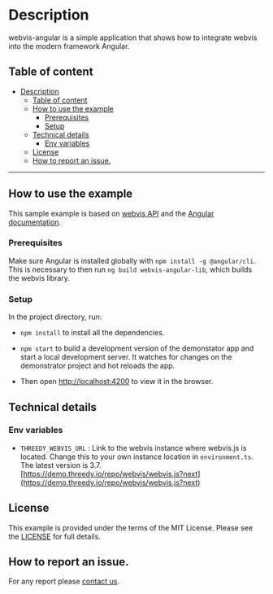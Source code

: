 # Description

webvis-angular is a simple application that shows how to integrate webvis into the modern framework Angular.

## Table of content

- [Description](#description)
  - [Table of content](#table-of-content)
  - [How to use the example](#how-to-use-the-example)
    - [Prerequisites](#prerequisites)
    - [Setup](#setup)
  - [Technical details](#technical-details)
    - [Env variables](#env-variables)
  - [License](#license)
  - [How to report an issue.](#how-to-report-an-issue)

---

## How to use the example

This sample example is based on [webvis API](https://docs.threedy.io/3.6.1/index.html) and the [Angular documentation](https://angular.io/start).

### Prerequisites

Make sure Angular is installed globally with `npm install -g @angular/cli`. This is necessary to then run `ng build webvis-angular-lib`, which builds the webvis library.

### Setup

In the project directory, run:

- `npm install` to install all the dependencies.

- `npm start` to build a development version of the demonstator app and start a local development server. It watches for changes on the demonstrator project and hot reloads the app.

- Then open [http://localhost:4200](http://localhost:4200) to view it in the browser.

## Technical details

### Env variables

- `THREEDY_WEBVIS_URL` : Link to the webvis instance where webvis.js is located. Change this to your own instance location in `environment.ts`. The latest version is 3.7. [https://demo.threedy.io/repo/webvis/webvis.js?next](https://demo.threedy.io/repo/webvis/webvis.js?next)

## License
This example is provided under the terms of the MIT License. Please see the [LICENSE](./LICENSE) for full details.

## How to report an issue.
For any report please [contact us](mailto:github-threedy@threedy.io).
